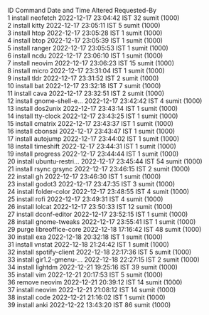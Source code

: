   ID    Command                   Date and Time              Altered    Requested-By  
  1     install neofetch          2022-12-17 23:04:42 IST         32    sumit (1000)  
  2     install kitty             2022-12-17 23:05:11 IST          5    sumit (1000)  
  3     install htop              2022-12-17 23:05:28 IST          1    sumit (1000)  
  4     install btop              2022-12-17 23:05:39 IST          1    sumit (1000)  
  5     install ranger            2022-12-17 23:05:53 IST          1    sumit (1000)  
  6     install ncdu              2022-12-17 23:06:10 IST          1    sumit (1000)  
  7     install neovim            2022-12-17 23:06:23 IST         15    sumit (1000)  
  8     install micro             2022-12-17 23:31:04 IST          1    sumit (1000)  
  9     install tldr              2022-12-17 23:31:52 IST          2    sumit (1000)  
  10    install bat               2022-12-17 23:32:18 IST          7    sumit (1000)  
  11    install cava              2022-12-17 23:32:51 IST          2    sumit (1000)  
  12    install gnome-shell-e…    2022-12-17 23:42:42 IST          4    sumit (1000)  
  13    install dos2unix          2022-12-17 23:43:14 IST          1    sumit (1000)  
  14    install tty-clock         2022-12-17 23:43:25 IST          1    sumit (1000)  
  15    install cmatrix           2022-12-17 23:43:37 IST          1    sumit (1000)  
  16    install cbonsai           2022-12-17 23:43:47 IST          1    sumit (1000)  
  17    install autojump          2022-12-17 23:44:02 IST          1    sumit (1000)  
  18    install timeshift         2022-12-17 23:44:31 IST          1    sumit (1000)  
  19    install progress          2022-12-17 23:44:44 IST          1    sumit (1000)  
  20    install ubuntu-restri…    2022-12-17 23:45:44 IST         54    sumit (1000)  
  21    install rsync grsync      2022-12-17 23:46:15 IST          2    sumit (1000)  
  22    install gh                2022-12-17 23:46:30 IST          1    sumit (1000)  
  23    install godot3            2022-12-17 23:47:35 IST          3    sumit (1000)  
  24    install folder-color      2022-12-17 23:48:55 IST          4    sumit (1000)  
  25    install rofi              2022-12-17 23:49:31 IST          4    sumit (1000)  
  26    install lolcat            2022-12-17 23:50:33 IST         12    sumit (1000)  
  27    install dconf-editor      2022-12-17 23:52:15 IST          1    sumit (1000)  
  28    install gnome-tweaks      2022-12-17 23:55:41 IST          1    sumit (1000)  
  29    purge libreoffice-core    2022-12-18 17:16:42 IST         48    sumit (1000)  
  30    install exa               2022-12-18 20:32:18 IST          1    sumit (1000)  
  31    install vnstat            2022-12-18 21:24:42 IST          1    sumit (1000)  
  32    install spotify-client    2022-12-18 22:17:36 IST          5    sumit (1000)  
  33    install gir1.2-gmenu-…    2022-12-18 22:27:15 IST          2    sumit (1000)  
  34    install lightdm           2022-12-21 19:25:16 IST         39    sumit (1000)  
  35    install vim               2022-12-21 20:17:53 IST          5    sumit (1000)  
  36    remove neovim             2022-12-21 20:39:12 IST         14    sumit (1000)  
  37    install neovim            2022-12-21 21:08:12 IST         14    sumit (1000)  
  38    install code              2022-12-21 21:16:02 IST          1    sumit (1000)  
  39    install anki              2022-12-22 13:43:20 IST         86    sumit (1000)  
